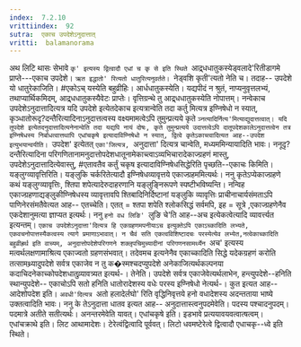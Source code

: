 ```yaml
---
index:  7.2.10
vrittiindex:  92
sutra:  एकाच उपदेशेऽनुदात्तात्
vritti:  balamanorama 
---
```


अथ लिटि थासः सेभावे `कृ' इत्यस्य द्वित्वादौ एधां च कृ से इति स्थिते `आद्र्धधातुकस्येड्वलादे'रितीडागमे प्राप्ते---एकाच उपदेशे। `ऋत इद्धातो' रित्यतो धातुरित्यनुवर्तते। `नेड्वशि कृती'त्यतो नेति च। तदाह-- उपदेशे यो धातुरेकाजिति। #एकोऽच् यस्येति बहुव्रीहिः। आर्धधातुकस्येति। यद्यपीदं न श्रुतं, नाप्यनुवृत्तलभ्यं, तथाप्यार्थिकमिदम्, आद्र्धधातुकस्यैवेटः प्राप्तेः। वृत्तिग्रन्थे तु आद्र्धधातुकस्येति नोपात्तम्। नन्वेकाच उपदेशेऽनुदात्तादित्यत्र यदि उपदेशे इत्येतदेकाच इत्यत्रान्वेति तदा कर्तु मित्यत्र इण्निषेधो न स्यात्, कृञ्धातोरूदृ?दन्तैरित्यादिनाऽनुदात्तत्वस्य वक्ष्यमामत्वेऽपि तुमुन्प्रत्यये कृते `ञ्नत्यादिर्नित्य'मित्याद्युदात्तत्वात्। यदि तूपदेशे इत्येतदनुदात्तादित्यनेनान्वेति तदा यद्यपि नायं दोषः, कृते तुमुन्प्रत्यये उदात्तत्वेऽपि दातूपदेशकालेऽनुदात्तत्वेन तत्र इण्निषेधस्य निर्बाधत्वात्तथापि एधांचकृषे इत्यादाविण्निषेधो न स्यात्, द्वित्वे कृतेऽकाच्त्वादित्यत आह--उपदेश इत्युभयान्वयीति। `उपदेश' इत्येतत् `एका'जित्यत्र, `अनुदात्ता' दित्यत्र चान्वेति, मध्यममिन्यायादिति भावः। ननूदृ?दन्तैरित्यादिना परिगणितानामनुदात्तोपदेशधातूनामेकाच्त्वाऽव्यभिचारादेकाज्ग्रहणं मास्तु, उपदेशेऽनुदात्तादित्येवास्तु, #एतावतैव कर्तुं चकृष इत्यादाविण्निषेधसिद्धेरिति पृच्छति--एकाचः किमिति। यङ्लुग्व्यावृत्तिरिति। यङ्लुकि चर्करितेत्यादौ इण्निषेधव्यावृत्तये एकाज्ग्रहममित्यर्थः। ननु कृतेऽप्येकाज्ग्रहणे कथं यङ्लुग्व्यावृत्तिः, श्तिपा शपेत्यादेरुदाहरणानि यङ्लुङ्निरूपणे स्पष्टीभविष्यन्ति। नन्विह एकाज्ग्रहणाद्यङ्लुकीण्निषेधस्य व्यावृत्तावपि श्तिबादिनिर्दिष्टानां यङ्लुकि व्यावृत्तिः प्राचीनाचार्यसंमताऽपि पाणिनेरसंमतैवेत्यत आह-- एतच्चेति। एतत् = श्तपा शपेति श्लोकसिद्धं सर्वमपि, इह = सूत्रे ,एकाज्ग्रहणेनैव एकदेशानुमत्या ज्ञाप्यत इत्यर्थः। ननु `हनो वध लिङि' `लुङि चे'ति आह--अच इत्येकत्वेत्यादि व्यावर्त्त्यत इत्यन्तम्। `एकाच उपदेशेऽनुदात्ता'दित्यत्र हि एकग्रहणमपनीयाऽच इत्युक्तेऽपि एकाऽच्कादिति लभ्यते, एकवचनोपात्तस्यैकत्वस्य त्यागे प्रमाणाऽभावात्। न चैवं सति एकत्वविशिष्टादचः परस्येत्येव लभ्येत,नत्वेकाच्कादिति बहुव्रीह्रर्थ इति वाच्यम्, अनुदात्तोपदेशेपरिगणने शक्लृपचिमुच्यादीनां परिगणनसामर्थ्येन `अच' इत्यस्य मत्वर्थलक्षणामाश्रित्य एकाज्वतो ग्रहणसंभवात्। तदेवमच इत्यनेनैव एकाच्कादिति सिद्धे यदेकग्रहणं करोति तत्सामथ्र्यादुपदेशे सर्वत्र एकाजेव न तु क�स्मश्चदप्युपदेशे अनेकाजित्यर्थकल्पनया कदाचिदनेकाच्कोपदेशधातुव्र्यावत्र्यत इत्यर्थ-। तेनेति। उपदेशे सर्वत्र एकाजेवेत्यर्थलाभेन, हन्त्युपदेशे--हनिति स्थान्युपदेशे-- एकाचोऽपि सतो हनिति धातोरादेशस्य वधेः परस्य इण्निषेधो नेत्यर्थ-। कुत इत्यत आह-- आदेशोपदेश इति। `अवधी'दित्यत्र `अतो हलादेर्लघो' रिति वृद्धिनिवृत्तये हनो वधादेशस्य अदन्तताया भाष्ये उक्तत्वादिति भावः। ननु के तेऽनुदात्ता धातव इत्यत आह-- अनुदात्तास्त्वनुपदमेवेति। पदस्य पश्चादनुपदम्। पदमात्रे अतीते सतीत्यर्थः। अनन्तरमेवेति यावत्। एधांचकृषे इति। इडभावे प्रत्ययावयवत्वात्षत्वम्। एधांचक्राथे इति। लिट आथामादेशः। टेरेत्वंद्वित्वादि पूर्ववत्। लिटो धवमष्टेरेत्वे द्वित्वादौ एधाचकृ--ध्वे इति स्थिते। 

